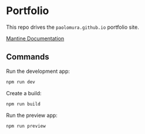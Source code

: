 # Portfolio

This repo drives the `paolomura.github.io` portfolio site.

[Mantine Documentation](https://mantine.dev/guides/vite/)


## Commands

Run the development app:

```bash
npm run dev
```

Create a build:

```bash
npm run build
```

Run the preview app:

```bash
npm run preview
```
